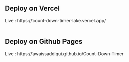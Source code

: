 <h2>Deploy on Vercel</h2>
Live : https://count-down-timer-lake.vercel.app/
<br></br>
<h2>Deploy on Github Pages</h2>
Live : https://awaissaddiqui.github.io/Count-Down-Timer
